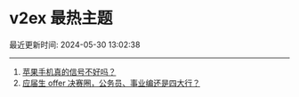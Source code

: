 # v2ex 最热主题

最近更新时间: 2024-05-30 13:02:38

--- 
1. [苹果手机真的信号不好吗？](https://www.v2ex.com/t/1045238) 
2. [应届生 offer 决赛圈，公务员、事业编还是四大行？](https://www.v2ex.com/t/1045253) 
